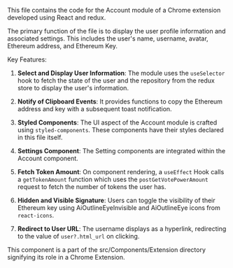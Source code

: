 This file contains the code for the Account module of a Chrome extension developed using React and redux. 

The primary function of the file is to display the user profile information and associated settings. This includes the user's name, username, avatar, Ethereum address, and Ethereum Key. 

Key Features:

1. **Select and Display User Information**: The module uses the `useSelector` hook to fetch the state of the user and the repository from the redux store to display the user's information.

2. **Notify of Clipboard Events**: It provides functions to copy the Ethereum address and key with a subsequent toast notification.

3. **Styled Components**: The UI aspect of the Account module is crafted using `styled-components`. These components have their styles declared in this file itself. 

4. **Settings Component**: The Setting components are integrated within the Account component.

5. **Fetch Token Amount**: On component rendering, a `useEffect` Hook calls a `getTokenAmount` function which uses the `postGetVotePowerAmount` request to fetch the number of tokens the user has.

6. **Hidden and Visible Signature**: Users can toggle the visibility of their Ethereum key using AiOutlineEyeInvisible and AiOutlineEye icons from `react-icons`.

7. **Redirect to User URL**: The username displays as a hyperlink, redirecting to the value of `user?.html_url` on clicking.

This component is a part of the src/Components/Extension directory signifying its role in a Chrome Extension.
